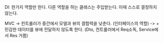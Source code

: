 DI: 한가지 역할만 한다. 다른 역할을 하는 클래스는 주입받는다. 이때 스스로 결정하지 않는다.

MVC -> 컨트롤러가 중간에서 모델과 뷰의 결합력을 낮춘다. (인터페이스의 역할)
-> + 민감한 데이터를 뷰에 전달하지 않도록 한다. (Dto, 컨트롤러에서 Req소독, Service에서 Res 거름)
